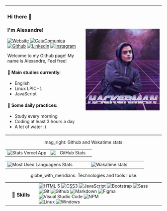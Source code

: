 <table>
    <tr>
        <td width="50%" align="left">
            <h3>Hi there 👋</h3>
            <h3>I'm Alexandre!</h3>

[![Website](https://img.shields.io/badge/-Website-1b1bbb)](https://www.alexandremoura.me/)
[![CajuComunica](https://img.shields.io/badge/-CajuComunica-f08700)](http://cajucomunica.com.br/)
[![Github](https://img.shields.io/badge/-Github-000?style=flat&logo=Github&logoColor=white)](https://github.com/ale-mouraboni)
[![Linkedin](https://img.shields.io/badge/-Linkedin-blue?style=flat&logo=Linkedin&logoColor=white)](https://www.linkedin.com/in/ale-mouraboni/)
[![Instagram](https://img.shields.io/badge/-Instagram-c13584?style=flat&logo=Instagram&logoColor=white)](https://www.instagram.com/ale.mouraboni/)

Welcome to my Github page! My name is Alexandre, Feel free!

#### 🌱 Main studies currently:
* English
* Linux LPIC-1
* JavaScript

#### :muscle: Some daily practices:
* Study every morning
* Coding at least 3 hours a day
* A lot of water :)
        </td>
        <td width="50%" align="right">
            <img src="hackerman.png">
        </td>
    </tr>
</table>

<table>
    <tr>
    <p align="center">:mag_right: Github and Wakatime stats:</p>
      <td width="50%" align="center" vertical-align="middle">
        <img width="100%" height="auto" align="right" alt="Stats Vercel App" src="https://github-readme-stats.vercel.app/api?username=ale-mouraboni&show_icons=true&theme=react">
      </td>
      <td width="50%" align="center" vertical-align="middle">
        <img width="100%" heigth="auto" align="right" alt="GitHub Stats" src="https://github-readme-streak-stats.herokuapp.com/?user=ale-mouraboni&show_icons=true&theme=react">
      </td>
    </tr>
</table>
<table>
    <tr>
      <td width="50%" align="center" vertical-align="middle">
        <img width="100%" height="auto" align="right" alt="Most Used Languagens Stats" src="https://github-readme-stats.vercel.app/api/top-langs/?username=ale-mouraboni&layout=compact&theme=react">
      </td>
      <td width="50%" align="center" vertical-align="middle">
        <img alt="Wakatime stats" src="https://github-readme-stats.vercel.app/api/wakatime?username=@alemouraboni&theme=react">
      </td>
    </tr>
</table>

<table>
    <tr>
    <p align="center">:globe_with_meridians: Technologies and tools I use:</p>
        <td width="20%">
            <h3 align="center">🚀 Skills</h3>
        </td>
        <td align="left">
            <img alt="HTML 5" src="https://img.shields.io/badge/%20HTML-Frontend-%23e34f26?style=for-the-badge&logo=html5&logoColor=white"">
            <img alt="CSS3" src="https://img.shields.io/badge/%20CSS-Frontend-%231772b6?style=for-the-badge&logo=css3&logoColor=white">
            <img alt="JavaScript" src="https://img.shields.io/badge/%20JAVASCRIPT-Frontend-%23f7df1e?style=for-the-badge&logo=javascript&logoColor=white">
            <img alt="Bootstrap" src="https://img.shields.io/badge/%20BOOTSTRAP-Framework-%23563d7c?style=for-the-badge&logo=bootstrap&logoColor=white">
            <img alt="Sass" src="https://img.shields.io/badge/%20SASS-Frontend-%23cc6699?style=for-the-badge&logo=sass&logoColor=white">
            <img alt="Git" src="https://img.shields.io/badge/%20GIT-Vcs-%23f34f29?style=for-the-badge&logo=git&logoColor=white">
            <img alt="Github" src="https://img.shields.io/badge/%20GITHUB-Platform-%23191919?style=for-the-badge&logo=github&logoColor=white">
            <img alt="Markdown" src="https://img.shields.io/badge/%20MARKDOWN-Language-%23191919?style=for-the-badge&logo=markdown&logoColor=white">
            <img alt="Figma" src="https://img.shields.io/badge/%20Figma-Application-%23e04a34?style=for-the-badge&logo=figma&logoColor=white">
            <img alt="Visual Studio Code" src="https://img.shields.io/badge/%20Visual%20Studio%20Code-Application-%23007acc?style=for-the-badge&logo=visual-studio-code&logoColor=white">
            <img alt="NPM" src="https://img.shields.io/badge/%20NPM-Pack%20Manager-%23cc3534?style=for-the-badge&logo=npm&logoColor=white">
            <br>
            <img alt="Linux" src="https://img.shields.io/badge/%20LINUX-System-%23dd4814?style=for-the-badge&logo=linux&logoColor=white">
            <img alt="Windows" src="https://img.shields.io/badge/%20WINDOWS-System-%230066cc?style=for-the-badge&logo=windows&logoColor=white">
        </td>
    </tr>
</table>
